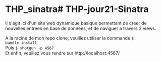 # THP_sinatra# THP-jour21-Sinatra
Il s'agit ici d'un site web dynamique basique permettant de creer de nouvelles entrees en base de donnees, et de naviguer a travers 3 views.

A la racine de mon repo clone, veuillez utiliser la commande <code>$ bundle install</code><br/>
Puis <code>$ shotgun -p 4567</code><br/>
Et enfin, veuillez vous rendre sur http://localhost:4567/
